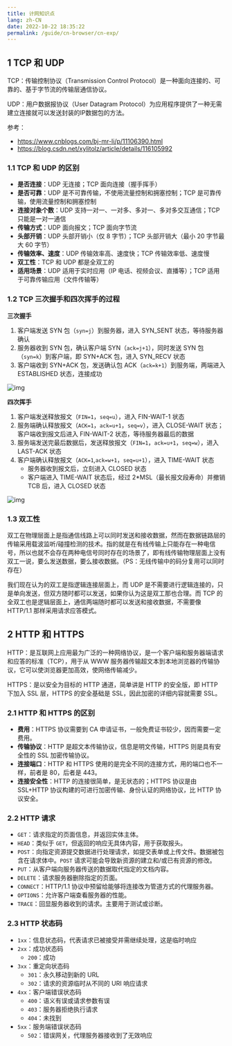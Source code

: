 ```yaml
---
title: 计网知识点
lang: zh-CN
date: 2022-10-22 18:35:22
permalink: /guide/cn-browser/cn-exp/
---
```


## 1 TCP 和 UDP

TCP：传输控制协议（Transmission Control Protocol）是一种面向连接的、可靠的、基于字节流的传输层通信协议。

UDP：用户数据报协议（User Datagram Protocol）为应用程序提供了一种无需建立连接就可以发送封装的IP数据包的方法。

参考：

- <https://www.cnblogs.com/bj-mr-li/p/11106390.html>
- <https://blog.csdn.net/xylitolz/article/details/116105992>

### 1.1 TCP 和 UDP 的区别

- **是否连接**：UDP 无连接；TCP 面向连接（握手挥手）
- **是否可靠**：UDP 是不可靠传输，不使用流量控制和拥塞控制；TCP 是可靠传输，使用流量控制和拥塞控制
- **连接对象个数**：UDP 支持一对一、一对多、多对一、多对多交互通信；TCP 只能是一对一通信
- **传输方式**：UDP 面向报文；TCP 面向字节流
- **头部开销**：UDP 头部开销小（仅 8 字节）；TCP 头部开销大（最小 20 字节最大 60 字节）
- **传输效率、速度**：UDP 传输效率高、速度快；TCP 传输效率低、速度慢
- **双工性**：TCP 和 UDP 都是全双工的
- **适用场景**：UDP 适用于实时应用（IP 电话、视频会议、直播等）；TCP 适用于可靠传输应用（文件传输等）

### 1.2 TCP 三次握手和四次挥手的过程

**三次握手**

1. 客户端发送 SYN 包（`syn=j`）到服务器，进入 SYN_SENT 状态，等待服务器确认
2. 服务器收到 SYN 包，确认客户端 SYN（`ack=j+1`），同时发送 SYN 包（`syn=k`）到客户端，即 SYN+ACK 包，进入 SYN_RECV 状态
3. 客户端收到 SYN+ACK 包，发送确认包 ACK（`ack=k+1`）到服务端，两端进入 ESTABLISHED 状态，连接成功

![img](https://img-blog.csdn.net/20180717202520531?watermark/2/text/aHR0cHM6Ly9ibG9nLmNzZG4ubmV0L3FxXzM4OTUwMzE2/font/5a6L5L2T/fontsize/400/fill/I0JBQkFCMA==/dissolve/70)

**四次挥手**

1. 客户端发送释放报文（`FIN=1`，`seq=u`），进入 FIN-WAIT-1 状态
2. 服务端确认释放报文（`ACK=1`，`ack=u+1`，`seq=v`），进入 CLOSE-WAIT 状态；客户端收到报文后进入 FIN-WAIT-2 状态，等待服务器最后的数据
3. 服务端发送完最后数据后，发送释放报文（`FIN=1`，`ack=u+1`，`seq=w`），进入 LAST-ACK 状态
4. 客户端确认释放报文（`ACK=1`,`ack=w+1`，`seq=u+1`），进入 TIME-WAIT 状态
    - 服务器收到报文后，立刻进入 CLOSED 状态
    - 客户端进入 TIME-WAIT 状态后，经过 2*MSL（最长报文段寿命）并撤销 TCB 后，进入 CLOSED 状态

![img](https://img-blog.csdn.net/20180717204202563?watermark/2/text/aHR0cHM6Ly9ibG9nLmNzZG4ubmV0L3FxXzM4OTUwMzE2/font/5a6L5L2T/fontsize/400/fill/I0JBQkFCMA==/dissolve/70)

### 1.3 双工性

双工在物理层面上是指通信线路上可以同时发送和接收数据，然而在数据链路层的传输采用载波监听/碰撞检测的技术。指的就是在有线传输上只能存在一种电信号，所以也就不会存在两种电信号同时存在的场景了，即有线传输物理层面上没有双工一说，要么发送数据，要么接收数据。（PS：无线传输中的码分复用可以同时存在）

我们现在认为的双工是指逻辑连接层面上，而 UDP 是不需要进行逻辑连接的，只是单向发送，但双方随时都可以发送，如果你认为这是双工那也合理。而 TCP 的全双工也是逻辑层面上，通信两端随时都可以发送和接收数据，不需要像 HTTP/1.1 那样采用请求应答模式。

## 2 HTTP 和 HTTPS

HTTP：是互联网上应用最为广泛的一种网络协议，是一个客户端和服务器端请求和应答的标准（TCP），用于从 WWW 服务器传输超文本到本地浏览器的传输协议，它可以使浏览器更加高效，使网络传输减少。

HTTPS：是以安全为目标的 HTTP 通道，简单讲是 HTTP 的安全版，即 HTTP 下加入 SSL 层，HTTPS 的安全基础是 SSL，因此加密的详细内容就需要 SSL。

### 2.1 HTTP 和 HTTPS 的区别

- **费用**：HTTPS 协议需要到 CA 申请证书，一般免费证书较少，因而需要一定费用。
- **传输协议**：HTTP 是超文本传输协议，信息是明文传输，HTTPS 则是具有安全性的 SSL 加密传输协议。
- **连接端口**：HTTP 和 HTTPS 使用的是完全不同的连接方式，用的端口也不一样，前者是 80，后者是 443。
- **连接安全性**：HTTP 的连接很简单，是无状态的；HTTPS 协议是由 SSL+HTTP 协议构建的可进行加密传输、身份认证的网络协议，比 HTTP 协议安全。

### 2.2 HTTP 请求

- `GET`：请求指定的页面信息，并返回实体主体。
- `HEAD`：类似于 `GET`，但返回的响应无具体内容，用于获取报头。
- `POST`：向指定资源提交数据进行处理请求，如提交表单或上传文件。数据被包含在请求体中。`POST` 请求可能会导致新资源的建立和/或已有资源的修改。
- `PUT`：从客户端向服务器传送的数据取代指定的文档内容。
- `DELETE`：请求服务器删除指定的页面。
- `CONNECT`：HTTP/1.1 协议中预留给能够将连接改为管道方式的代理服务器。
- `OPTIONS`：允许客户端查看服务器的性能。
- `TRACE`：回显服务器收到的请求。主要用于测试或诊断。

### 2.3 HTTP 状态码

- `1xx`：信息状态码，代表请求已被接受并需继续处理，这是临时响应
- `2xx`：成功状态码
    - `200`：成功
- `3xx`：重定向状态码
    - `301`：永久移动到新的 URL
    - `302`：请求的资源临时从不同的 URI 响应请求
- `4xx`：客户端错误状态码
    - `400`：语义有误或请求参数有误
    - `403`：服务器拒绝执行请求
    - `404`：未找到
- `5xx`：服务端错误状态码
    - `502`：错误网关，代理服务器接收到了无效响应
